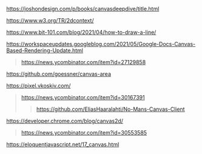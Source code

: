 https://joshondesign.com/p/books/canvasdeepdive/title.html

https://www.w3.org/TR/2dcontext/

https://www.bit-101.com/blog/2021/04/how-to-draw-a-line/

https://workspaceupdates.googleblog.com/2021/05/Google-Docs-Canvas-Based-Rendering-Update.html
> https://news.ycombinator.com/item?id=27129858

https://github.com/goessner/canvas-area

https://pixel.vkoskiv.com/
> https://news.ycombinator.com/item?id=30167391
> > https://github.com/EliasHaaralahti/No-Mans-Canvas-Client

https://developer.chrome.com/blog/canvas2d/
> https://news.ycombinator.com/item?id=30553585

https://eloquentjavascript.net/17_canvas.html